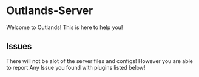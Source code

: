 # Outlands-Server
Welcome to Outlands! This is here to help you! 



## Issues
There will not be alot of the server files and configs! However you are able to report Any Issue you found with plugins listed below!

